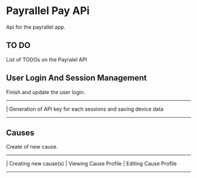# Payrallel Pay APi

Api for the payrallel app.

## TO DO

List of TODOs on the Payralel API

## User Login And Session Management

Finish and update the user login.

----------------------------------------
| Generation of API key for each sessions and saving device data
________________________________________

## Causes

Create of new cause.

-----------------------------------------
| Creating new cause(s)
| Viewing Cause Profile
| Editing Cause Profile
_________________________________________ 